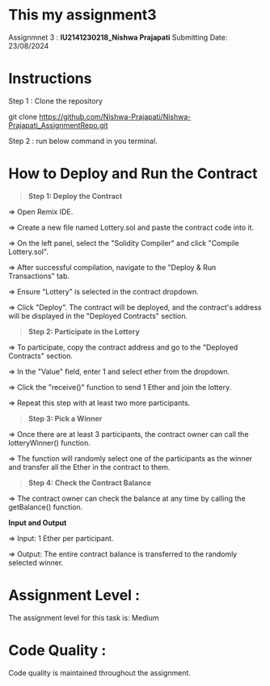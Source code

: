 # This my assignment3

Assignmnet 3 : **IU2141230218_Nishwa Prajapati**
Submitting Date: 23/08/2024

# Instructions
Step 1 : Clone the repository

git clone  https://github.com/Nishwa-Prajapati/Nishwa-Prajapati_AssignmentRepo.git

Step 2 : run below command in you terminal.

# How to Deploy and Run the Contract

>**Step 1: Deploy the Contract**

=> Open Remix IDE.

=> Create a new file named Lottery.sol and paste the contract code into it.

=> On the left panel, select the "Solidity Compiler" and click "Compile Lottery.sol".

=> After successful compilation, navigate to the "Deploy & Run Transactions" tab.

=> Ensure "Lottery" is selected in the contract dropdown.

=> Click "Deploy". The contract will be deployed, and the contract's address will be displayed in the "Deployed Contracts" section.

>**Step 2: Participate in the Lottery**

=> To participate, copy the contract address and go to the "Deployed Contracts" section.

=> In the "Value" field, enter 1 and select ether from the dropdown.

=> Click the "receive()" function to send 1 Ether and join the lottery.

=> Repeat this step with at least two more participants.

>**Step 3: Pick a Winner**

=> Once there are at least 3 participants, the contract owner can call the lotteryWinner() function.

=> The function will randomly select one of the participants as the winner and transfer all the Ether in the contract to them.

>**Step 4: Check the Contract Balance**

=> The contract owner can check the balance at any time by calling the getBalance() function.

**Input and Output**

=> Input: 1 Ether per participant.

=> Output: The entire contract balance is transferred to the randomly selected winner.


# Assignment Level :
The assignment level for this task is: Medium

# Code Quality :
Code quality is maintained throughout the assignment.
